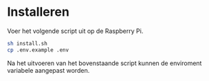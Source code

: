 # Installeren

Voer het volgende script uit op de Raspberry Pi.

```bash
sh install.sh
cp .env.example .env
```

Na het uitvoeren van het bovenstaande script kunnen de enviroment variabele
aangepast worden.
